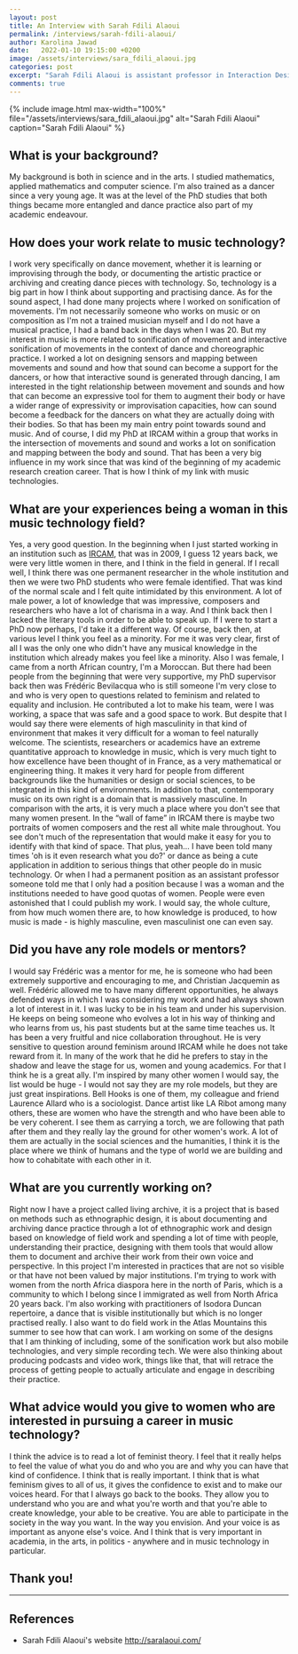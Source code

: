 ```yaml
---
layout: post
title: An Interview with Sarah Fdili Alaoui
permalink: /interviews/sarah-fdili-alaoui/
author: Karolina Jawad
date:   2022-01-10 19:15:00 +0200
image: /assets/interviews/sara_fdili_alaoui.jpg
categories: post
excerpt: "Sarah Fdili Alaoui is assistant professor in Interaction Design at University Paris Sud 11. She is also a media artist, a choreographer dancer, mathematician and computer scientist. Sarah holds a PhD in Arts and Sciences from IRCAM and trained ballet and contemporary dance since 20 years. She has been working in many European Art projects, collaborating with choreographers, visual artists, computer scientists and designers to create interactive installations, performances and tools for supporting choreography."
comments: true
---
```


{% include image.html
max-width="100%" file="/assets/interviews/sara_fdili_alaoui.jpg" alt="Sarah Fdili Alaoui"
caption="Sarah Fdili Alaoui" %}

## What is your background?

My background is both in science and in the arts. I studied mathematics, applied mathematics and computer science. I'm also trained as a dancer since a very young age. It was at the level of the PhD studies that both things became more entangled and dance practice also part of my academic endeavour.

## How does your work relate to music technology?

I work very specifically on dance movement, whether it is learning or improvising through the body, or documenting the artistic practice or archiving and creating dance pieces with technology. So, technology is a big part in how I think about supporting and practising dance. As for the sound aspect, I had done many projects where I worked on sonification of movements. I'm not necessarily someone who works on music or on composition as I'm not a trained musician myself and I do not have a musical practice, I had a band back in the days when I was 20. But my interest in music is more related to sonification of movement and interactive sonification of movements in the context of dance and choreographic practice. I worked a lot on designing sensors and mapping between movements and sound and how that sound can become a support for the dancers, or how that interactive sound is generated through dancing, I am interested in the tight relationship between movement and sounds and how that can become an expressive tool for them to augment their body or have a wider range of expressivity or improvisation capacities, how can sound become a feedback for the dancers on what they are actually doing with their bodies. So that has been my main entry point towards sound and music. And of course, I did my PhD at IRCAM within a group that works in the intersection of movements and sound and works a lot on sonification and mapping between the body and sound. That has been a very big influence in my work since that was kind of the beginning of my academic research creation career. That is how I think of my link with music technologies. 

## What are your experiences being a woman in this music technology field?

Yes, a very good question. In the beginning when I just started working in an institution such as [IRCAM](https://www.ircam.fr/), that was in 2009, I guess 12 years back, we were very little women in there, and I think in the field in general. If I recall well, I think there was one permanent researcher in the whole institution and then we were two PhD students who were female identified. That was kind of the normal scale and I felt quite intimidated by this environment. A lot of male power, a lot of knowledge that was impressive, composers and researchers who have a lot of charisma in a way. And I think back then I lacked the literary tools in order to be able to speak up. If I were to start a PhD now perhaps, I'd take it a different way. Of course, back then, at various level I think you feel as a minority. For me it was very clear, first of all I was the only one who didn't have any musical knowledge in the institution which already makes you feel like a minority. Also I was female, I came from a north African country, I'm a Moroccan. But there had been people from the beginning that were very supportive, my PhD supervisor back then was Frédéric Bevilacqua who is still someone I'm very close to and who is very open to questions related to feminism and related to equality and inclusion. He contributed a lot to make his team, were I was working, a space that was safe and a good space to work. But despite that I would say there were elements of high masculinity in that kind of environment that makes it very difficult for a woman to feel naturally welcome. The scientists, researchers or academics have an extreme quantitative approach to knowledge in music, which is very much tight to how excellence have been thought of in France, as a very mathematical or engineering thing. It makes it very hard for people from different backgrounds like the humanities or design or social sciences, to be integrated in this kind of environments. In addition to that, contemporary music on its own right is a domain that is massively masculine. In comparison with the arts, it is very much a place where you don't see that many women present. In the “wall of fame” in IRCAM there is maybe two portraits of women composers and the rest all white male throughout.
You see don't much of the representation that would make it easy for you to identify with that kind of space. That plus, yeah… I have been told many times 'oh is it even research what you do?' or dance as being a cute application in addition to serious things that other people do in music technology. Or when I had a permanent position as an assistant professor someone told me that I only had a position because I was a woman and the institutions needed to have good quotas of women. People were even astonished that I could publish my work. I would say, the whole culture, from how much women there are, to how knowledge is produced, to how music is made - is highly masculine, even masculinist one can even say.


## Did you have any role models or mentors?

I would say Frédéric was a mentor for me, he is someone who had been extremely supportive and encouraging to me, and Christian Jacquemin as well. Frédéric allowed me to have many different opportunities, he always defended ways in which I was considering my work and had always shown a lot of interest in it. I was lucky to be in his team and under his supervision. He keeps on being someone who evolves a lot in his way of thinking and who learns from us, his past students but at the same time teaches us. It has been a very fruitful and nice collaboration throughout. He is very sensitive to question around feminism around IRCAM while he does not take reward from it. In many of the work that he did he prefers to stay in the shadow and leave the stage for us, women and young academics. For that I think he is a great ally. I'm inspired by many other women I would say, the list would be huge - I would not say they are my role models, but they are just great inspirations. Bell Hooks is one of them, my colleague and friend Laurence Allard who is a sociologist. Dance artist like LA Ribot among many others, these are women who have the strength and who have been able to be very coherent. I see them as carrying a torch, we are following that path after them and they really lay the ground for other women's work. A lot of them are actually in the social sciences and the humanities, I think it is the place where we think of humans and the type of world we are building and how to cohabitate with each other in it. 

## What are you currently working on?

Right now I have a project called living archive, it is a project that is based on methods such as ethnographic design, it is about documenting and archiving dance practice through a lot of ethnographic work and design based on knowledge of field work and spending a lot of time with people, understanding their practice, designing with them tools that would allow them to document and archive their work from their own voice and perspective. In this project I'm interested in practices that are not so visible or that have not been valued by major institutions. I'm trying to work with women from the north Africa diaspora here in the north of Paris, which is a community to which I belong since I immigrated as well from North Africa 20 years back. I'm also working with practitioners of Isodora Duncan repertoire, a dance that is visible institutionally but which is no longer practised really. I also want to do field work in the Atlas Mountains this summer to see how that can work. I am working on some of the designs that I am thinking of including, some of the sonification work but also mobile technologies, and very simple recording tech. We were also thinking about producing podcasts and video work, things like that, that will retrace the process of getting people to actually articulate and engage in describing their practice.

## What advice would you give to women who are interested in pursuing a career in music technology?

I think the advice is to read a lot of feminist theory. I feel that it really helps to feel the value of what you do and who you are and why you can have that kind of confidence. I think that is really important. I think that is what feminism gives to all of us, it gives the confidence to exist and to make our voices heard. For that I always go back to the books. They allow you to understand who you are and what you're worth and that you're able to create knowledge, your able to be creative. You are able to participate in the society in the way you want. In the way you envision. And your voice is as important as anyone else's voice. And I think that is very important in academia, in the arts, in politics - anywhere and in music technology in particular.

## Thank you!


---

## References

* Sarah Fdili Alaoui's website http://saralaoui.com/